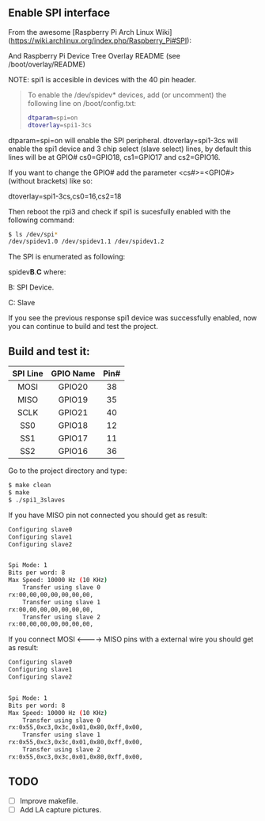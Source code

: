 ## Enable SPI interface
From the awesome [Raspberry Pi Arch Linux Wiki]
(https://wiki.archlinux.org/index.php/Raspberry_Pi#SPI):

And Raspberry Pi Device Tree Overlay README (see /boot/overlay/README)

NOTE: spi1 is accesible in devices with the 40 pin header.

> To enable the /dev/spidev* devices, add (or uncomment) the following line on 
> /boot/config.txt:
>
> ```bash
> dtparam=spi=on
> dtoverlay=spi1-3cs
> ```

dtparam=spi=on will enable the SPI peripheral.
dtoverlay=spi1-3cs will enable the spi1 device and 3 chip select (slave select)
lines, by default this lines will be at GPIO# cs0=GPIO18, cs1=GPIO17 and
 cs2=GPIO16.

If you want to change the GPIO# add the parameter <cs#>=<GPIO#> (without 
brackets) like so:

dtoverlay=spi1-3cs,cs0=16,cs2=18

Then reboot the rpi3 and check if spi1 is sucesfully enabled with the following
command:
```bash
$ ls /dev/spi*
/dev/spidev1.0 /dev/spidev1.1 /dev/spidev1.2
```
The SPI is enumerated as following:

spidev**B**.**C** where:

B: SPI Device.

C: Slave

If you see the previous response spi1 device was successfully enabled,
now you can continue to build and test the 
project.

## Build and test it:

|**SPI Line**  | **GPIO Name** | **Pin#** |
|:---------:|:---------:|:-----:|
| MOSI      | GPIO20    | 38    |
| MISO      | GPIO19    | 35    |
| SCLK      | GPIO21    | 40    |
| SS0       | GPIO18    | 12    |
| SS1       | GPIO17    | 11    |
| SS2       | GPIO16    | 36    |

Go to the project directory and type:
```bash
$ make clean
$ make
$ ./spi1_3slaves
```
If you have MISO pin not connected you should get as result:
```bash
Configuring slave0
Configuring slave1
Configuring slave2


Spi Mode: 1
Bits per word: 8
Max Speed: 10000 Hz (10 KHz)
    Transfer using slave 0
rx:00,00,00,00,00,00,00,
    Transfer using slave 1
rx:00,00,00,00,00,00,00,
    Transfer using slave 2
rx:00,00,00,00,00,00,00,
```
If you connect MOSI <----> MISO pins with a external wire you should get as 
result:
```bash
Configuring slave0
Configuring slave1
Configuring slave2


Spi Mode: 1
Bits per word: 8
Max Speed: 10000 Hz (10 KHz)
    Transfer using slave 0
rx:0x55,0xc3,0x3c,0x01,0x80,0xff,0x00,
    Transfer using slave 1
rx:0x55,0xc3,0x3c,0x01,0x80,0xff,0x00,
    Transfer using slave 2
rx:0x55,0xc3,0x3c,0x01,0x80,0xff,0x00,
```

## TODO

- [ ] Improve makefile.
- [ ] Add LA capture pictures. 
